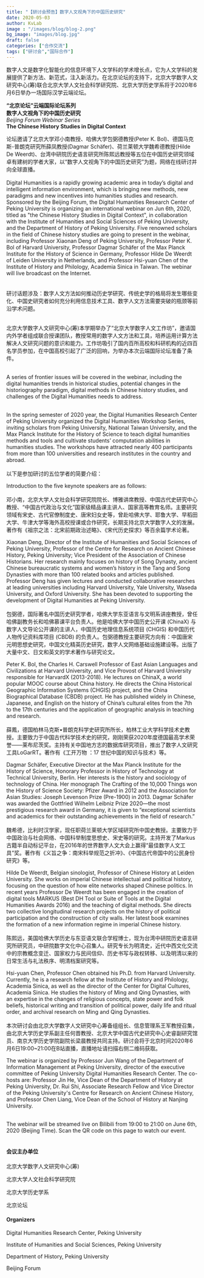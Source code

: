 ```yaml
---
title: "【研讨会预告】数字人文视角下的中国历史研究"
date: 2020-05-03
author: KvLab
image : "/images/blog/blog-2.png"
bg_image: "images/blog.jpg"
draft: false
categories: ["合作交流"]
tags: ["研讨会","国际合作"]
---
```

数字人文是数字化智能化的信息环境下人文学科的学术增长点，它为人文学科的发展提供了新方法、新范式，注入新活力。在北京论坛的支持下，北京大学数字人文研究中心(筹)联合北京大学人文社会科学研究院、北京大学历史学系将于2020年6月6日举办一场国际汉学云端论坛。</p>
<!--more-->

**“北京论坛”云端国际论坛系列**</br>
**数字人文视角下的中国历史研究**</br>
*Beijing Forum Webinar Series*</br>
**The Chinese History Studies in Digital Context**</br>

论坛邀请了北京大学邓小南教授、哈佛大学包弼德教授(Peter K. Bol)、德国马克斯-普朗克研究所薛凤教授(Dagmar Schäfer)、荷兰莱顿大学魏希德教授(Hilde De Weerdt)、台湾中研院历史语言研究所陈熙远教授等五位在中国历史研究领域卓有建树的学者大家，以“数字人文视角下的中国历史研究”为题，网络在线研讨并向全球直播。</br></br>
Digital Humanities is a rapidly growing academic area in today’s digital and intelligent information environment, which is bringing new methods, new paradigms and new incentives into humanities studies and research. Sponsored by the Beijing Forum, the Digital Humanities Research Center of Peking University is organizing an international webinar on Jun 6th, 2020, titled as "the Chinese History Studies in Digital Context", in collaboration with the Institute of Humanities and Social Sciences of Peking University, and the Department of History of Peking University. Five renowned scholars in the field of Chinese history studies are going to present in the webinar, including Professor Xiaonan Deng of Peking University, Professor Peter K. Bol of Harvard University, Professor Dagmar Schäfer of the Max Planck Institute for the History of Science in Germany, Professor Hilde De Weerdt of Leiden University in Netherlands, and Professor Hsi-yuan Chen of the Institute of History and Philology, Academia Sinica in Taiwan. The webinar will live broadcast on the Internet.</br></br></br>
研讨话题涉及：数字人文方法如何推动历史学研究、传统史学的格局将发生哪些变化、中国史研究者如何充分利用信息技术工具、数字人文方法需要突破的瓶颈等前沿学术问题。</br></br>

北京大学数字人文研究中心(筹)本学期举办了“北京大学数字人文工作坊”，邀请国内外学者组成联合授课团队，教授常用的数字人文方法和工具，培养运用计算方法解决人文研究问题的意识和能力。工作坊吸引了国内百所高校和科研机构的近四百名学员参加，在中国高校引起了广泛的回响，为举办本次云端国际论坛准备了条件。</br></br>

A series of frontier issues will be covered in the webinar, including the digital humanities trends in historical studies, potential changes in the historiography paradigm, digital methods in Chinese history studies, and challenges of the Digital Humanities needs to address.</br></br>

In the spring semester of 2020 year, the Digital Humanities Research Center of Peking University organized the Digital Humanities Workshop Series, inviting scholars from Peking University, National Taiwan University, and the Max Planck Institute for the History of Science to teach digital humanities methods and tools and cultivate students’ computation abilities in humanities studies. The workshops have attracted nearly 400 participants from more than 100 universities and research institutes in the country and abroad.</br></br>
以下是参加研讨的五位学者的简要介绍：</br>

Introduction to the five keynote speakers are as follows:</br></br>
邓小南，北京大学人文社会科学研究院院长、博雅讲席教授、中国古代史研究中心教授、“中国古代政治与文化”国家级精品课主讲人、国家高等教育名师。主要研究领域有宋史、古代官僚制度史、唐宋妇女史等，曾赴哈佛大学、耶鲁大学、早稻田大学、牛津大学等海外高校授课或合作研究，长期支持北京大学数字人文的发展。著作有《祖宗之法：北宋前期政治述略》、《宋代历史探求》等百余篇学术论著。</br>

Xiaonan Deng, Director of the Institute of Humanities and Social Sciences of Peking University, Professor of the Centre for Research on Ancient Chinese History, Peking University; Vice President of the Association of Chinese Historians. Her research mainly focuses on history of Song Dynasty, ancient Chinese bureaucratic systems and women’s history in the Tang and Song Dynasties with more than 100 related books and articles published. Professor Deng has given lectures and conducted collaborative researches at leading universities including Harvard University, Yale University, Waseda University, and Oxford University. She has been devoted to supporting the development of Digital Humanities at Peking University.</br></br>
包弼德，国际著名中国历史研究学者，哈佛大学东亚语言与文明系讲座教授，曾任哈佛副教务长和哈佛慕课平台负责人。他是哈佛大学中国历史公开课 (ChinaX) 与数字人文导论公开课的主讲人，中国历史地理信息系统项目 (CHGIS) 和中国历代人物传记资料库项目 (CBDB) 的负责人。包弼德教授主要研究方向有：中国唐宋元明思想史研究，中国文化精英历史研究，数字人文网络基础设施建设等。出版了大量中文、日文和英文的学术著作与研究论文。</br>

Peter K. Bol, the Charles H. Carswell Professor of East Asian Languages and Civilizations at Harvard University, and Vice Provost of Harvard University responsible for HarvardX (2013-2018). He lectures on ChinaX, a world popular MOOC course about China history. He directs the China Historical Geographic Information Systems (CHGIS) project, and the China Biographical Database (CBDB) project. He has published widely in Chinese, Japanese, and English on the history of China’s cultural elites from the 7th to the 17th centuries and the application of geographic analysis in teaching and research.</br></br>
薛鳳，德国柏林马克斯•普朗克科学史研究所所长，柏林工业大学科学技术史教授。主要致力于中国古代科学技术史的研究，刚刚荣获2020年度德国最高学术荣誉——莱布尼茨奖。主持有关中国地方志的数据库研究项目，推出了数字人文研究工具LoGarRT。著作有《工开万物 ：17 世纪中国的知识与技术》等。</br>

Dagmar Schäfer, Executive Director at the Max Planck Institute for the History of Science, Honorary Professor in History of Technology at Technical University, Berlin. Her interests is the history and sociology of technology of China. Her monograph The Crafting of the 10,000 Things won the History of Science Society: Pfizer Award in 2012 and the Association for Asian Studies: Joseph Levenson Prize (Pre-1900) in 2013. Dagmar Schäfer was awarded the Gottfried Wilhelm Leibniz Prize 2020—the most prestigious research award in Germany, it is given to “exceptional scientists and academics for their outstanding achievements in the field of research.”</br></br>
魏希德，比利时汉学家，现任职荷兰莱顿大学区域研究所中国史教授。主要致力于中国政治与社会网络、中国科举制度思想史、宋史等的研究。主持开发了Markus古籍半自动标记平台，在2016年的世界数字人文大会上赢得“最佳数字人文工具”奖。著作有《义旨之争：南宋科举规范之折冲》、《中国古代帝国中的公民身份研究》等。</br>

Hilde De Weerdt, Belgian sinologist, Professor of Chinese History at Leiden University. She works on imperial Chinese intellectual and political history, focusing on the question of how elite networks shaped Chinese politics. In recent years Professor De Weerdt has been engaged in the creation of digital tools MARKUS (Best DH Tool or Suite of Tools at the Digital Humanities Awards 2016) and the teaching of digital methods. She directs two collective longitudinal research projects on the history of political participation and the construction of city walls. Her latest book examines the formation of a new information regime in imperial Chinese history.</br></br>
陈熙远，美国哈佛大学历史与东亚语文联合学程博士，现为台湾中研院历史语言研究所研究员，中研院数字文化中心召集人。研究专长为明清史，近代中西文化交流中的宗教概念变迁、国家权力与民间信仰、历史书写与政权转移、以及明清以来的日常生活与礼法秩序、明清档案研究等。</br>

Hsi-yuan Chen, Professor Chen obtained his Ph.D. from Harvard University. Currently, he is a research fellow at the Institute of History and Philology, Academia Sinica, as well as the director of the Center for Digital Cultures, Academia Sinica. He studies the history of Ming and Qing Dynasties, with an expertise in the changes of religious concepts, state power and folk beliefs, historical writing and transition of political power, daily life and ritual order, and archival research on Ming and Qing Dynasties.</br></br>
本次研讨会由北京大学数字人文研究中心筹备组组长、信息管理系王军教授召集，由北京大学历史学系副主任何晋教授、北京大学中国古代史研究中心史睿副研究馆员、南京大学历史学院副院长梁晨教授共同主持。研讨会将于北京时间2020年6月6日19:00~21:00在B站直播，直播地址请扫描右侧二维码获取。</br>

The webinar is organized by Professor Jun Wang of the Department of Information Management at Peking University, director of the executive committee of Peking University Digital Humanities Research Center. The co-hosts are: Professor Jin He, Vice Dean of the Department of History at Peking University, Dr. Rui Shi, Associate Research Fellow and Vice Director of the Peking University's Centre for Research on Ancient Chinese History, and Professor Chen Liang, Vice Dean of the School of History at Nanjing University.</br></br>

The webinar will be streamed live on Bilibili from 19:00 to 21:00 on June 6th, 2020 (Beijing Time). Scan the QR code on this page to watch our event.</br></br></P>

#### 会议主办单位
北京大学数字人文研究中心(筹)

北京大学人文社会科学研究院

北京大学历史学系

北京论坛

#### Organizers
Digital Humanities Research Center, Peking University

Institute of Humanities and Social Sciences, Peking University

Department of History, Peking University

Beijing Forum



